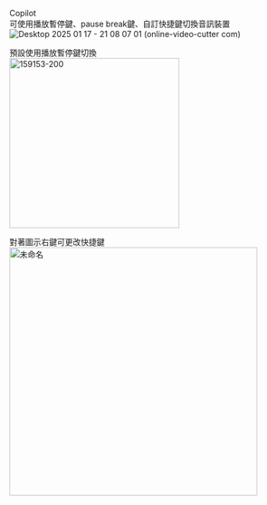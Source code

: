 Copilot  
可使用播放暫停鍵、pause break鍵、自訂快捷鍵切換音訊裝置  
![Desktop 2025 01 17 - 21 08 07 01 (online-video-cutter com)](https://github.com/user-attachments/assets/fc693dc2-75e8-4e5b-8605-d18e060aeaf0)
  
預設使用播放暫停鍵切換  
<img width="300" alt="159153-200" src="https://github.com/user-attachments/assets/dfa3e235-2a96-4911-828b-e3a592de97a0" />
  
對著圖示右鍵可更改快捷鍵  
<img width="438" alt="未命名" src="https://github.com/user-attachments/assets/85aba00e-0809-4747-ac4f-7a7282036ec1" />
  

